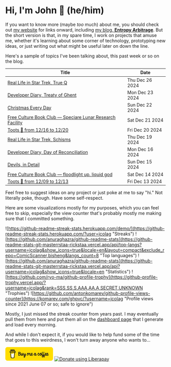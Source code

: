# Hi, I'm John 👋 (he/him)

If you want to know more (maybe *too* much) about me, you should check out [my website](https://john.colagioia.net/) for links onward, including [my blog, **Entropy Arbitrage**](https://john.colagioia.net/blog).  But the short version is that, in my spare time, I work on projects that amuse me, whether it's learning about some corner of technology, prototyping new ideas, or just writing out what might be useful later on down the line.

Here's a sample of topics I've been talking about, this past week or so on the blog.

|Title|Date|
|-----|-------|
|[Real Life in Star Trek, True Q](https://john.colagioia.net/blog/2024/12/26/true-q.html)|Thu Dec 26 2024|
|[Developer Diary, Treaty of Ghent](https://john.colagioia.net/blog/2024/12/23/ghent.html)|Mon Dec 23 2024|
|[Christmas Every Day](https://john.colagioia.net/blog/2024/12/22/christmas-every-day.html)|Sun Dec 22 2024|
|[Free Culture Book Club — Speciare Lunar Research Facility](https://john.colagioia.net/blog/2024/12/21/speciare.html)|Sat Dec 21 2024|
|[Toots 🦣 from 12/16 to 12/20](https://john.colagioia.net/blog/2024/12/20/week.html)|Fri Dec 20 2024|
|[Real Life in Star Trek, Schisms](https://john.colagioia.net/blog/2024/12/19/schisms.html)|Thu Dec 19 2024|
|[Developer Diary, Day of Reconciliation](https://john.colagioia.net/blog/2024/12/16/reconciliation.html)|Mon Dec 16 2024|
|[Devils, in Detail](https://john.colagioia.net/blog/2024/12/15/devils-detail.html)|Sun Dec 15 2024|
|[Free Culture Book Club — floodlight up. liquid god](https://john.colagioia.net/blog/2024/12/14/floodlight.html)|Sat Dec 14 2024|
|[Toots 🦣 from 12/09 to 12/13](https://john.colagioia.net/blog/2024/12/13/week.html)|Fri Dec 13 2024|

Feel free to suggest ideas on any project or just poke at me to say "hi." Not literally poke, though. Have some self-respect.

Here are some visualizations mostly for my purposes, which you can feel free to skip, especially the view counter that's probably mostly me making sure that I committed something.

![https://github-readme-streak-stats.herokuapp.com/demo/](https://github-readme-streak-stats.herokuapp.com/?user=jcolag "Streaks")
![https://github.com/anuraghazra/github-readme-stats](https://github-readme-stats-git-masterrstaa-rickstaa.vercel.app/api/top-langs?username=jcolag&show_icons=true&locale=en&layout=compact&exclude_repo=ComicScanner,bisheng&langs_count=8 "Top languages")
![https://github.com/anuraghazra/github-readme-stats](https://github-readme-stats-git-masterrstaa-rickstaa.vercel.app/api?username=jcolag&show_icons=true&locale=en "Statistics")
![https://github.com/ryo-ma/github-profile-trophy](https://github-profile-trophy.vercel.app/?username=jcolag&rank=SSS,SS,S,AAA,AA,A,SECRET,UNKNOWN "Trophies")
![https://github.com/antonkomarev/github-profile-views-counter](https://komarev.com/ghpvc/?username=jcolag "Profile views since 2021 June 07 or so; safe to ignore")

Mostly, I just missed the streak counter from years past.  I may eventually pull them from here and put them all on the [dashboard page](https://github.com/jcolag/dash) that I generate and load every morning.

And while I don't expect it, if you would like to help fund some of the time that goes to this weirdness, I won't turn away anyone who wants to...

[<img src="images/default-yellow.png" alt="Buy Me a Coffee" width="150px"/>](https://www.buymeacoffee.com/jcolag)
<a href="https://liberapay.com/jcolag/donate"><img alt="Donate using Liberapay" src="https://liberapay.com/assets/widgets/donate.svg"></a>
